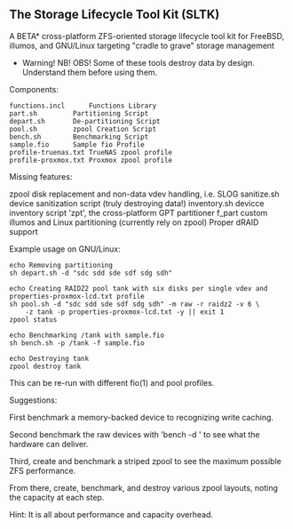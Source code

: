 ## The Storage Lifecycle Tool Kit (SLTK)
A BETA* cross-platform ZFS-oriented storage lifecycle tool kit for FreeBSD, illumos, and GNU/Linux targeting "cradle to grave" storage management

* Warning! NB! OBS! Some of these tools destroy data by design. Understand them before using them.

Components:

```
functions.incl		Functions Library
part.sh			Partitioning Script
depart.sh		De-partitioning Script
pool.sh			zpool Creation Script
bench.sh		Benchmarking Script
sample.fio		Sample fio Profile
profile-truenas.txt	TrueNAS zpool profile
profile-proxmox.txt	Proxmox zpool profile
```

Missing features:

zpool disk replacement and non-data vdev handling, i.e. SLOG
sanitize.sh device sanitization script (truly destroying data!)
inventory.sh devicce inventory script
'zpt', the cross-platform GPT partitioner
f_part custom illumos and Linux partitioning (currently rely on zpool)
Proper dRAID support

Example usage on GNU/Linux:

```
echo Removing partitioning
sh depart.sh -d "sdc sdd sde sdf sdg sdh"

echo Creating RAIDZ2 pool tank with six disks per single vdev and properties-proxmox-lcd.txt profile
sh pool.sh -d "sdc sdd sde sdf sdg sdh" -m raw -r raidz2 -v 6 \
	-z tank -p properties-proxmox-lcd.txt -y || exit 1
zpool status

echo Benchmarking /tank with sample.fio
sh bench.sh -p /tank -f sample.fio

echo Destroying tank
zpool destroy tank
```

This can be re-run with different fio(1) and pool profiles.

Suggestions:

First benchmark a memory-backed device to recognizing write caching.

Second benchmark the raw devices with 'bench -d <devices>' to see what the hardware can deliver.

Third, create and benchmark a striped zpool to see the maximum possible ZFS performance.

From there, create, benchmark, and destroy various zpool layouts, noting the capacity at each step.

Hint: It is all about performance and capacity overhead.
